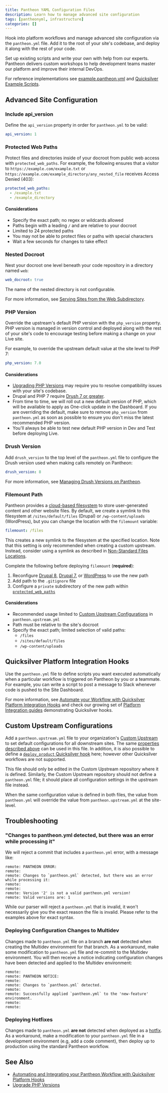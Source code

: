 ```yaml
---
title: Pantheon YAML Configuration Files
description: Learn how to manage advanced site configuration
tags: [pantheonyml, infrastructure]
categories: []
---
```

Hook into platform workflows and manage advanced site configuration via the `pantheon.yml` file. Add it to the root of your site's codebase, and deploy it along with the rest of your code.

<Callout title="Quicksilver Cloud Hooks Training" link="https://pantheon.io/agencies/learn-pantheon?docs">
<p>Set up existing scripts and write your own with help from our experts. Pantheon delivers custom workshops to help development teams master our platform and improve their internal DevOps.</p>
</Callout>

For reference implementations see  [example.pantheon.yml](https://github.com/pantheon-systems/quicksilver-examples/blob/master/example.pantheon.yml) and [Quicksilver Example Scripts](https://github.com/pantheon-systems/quicksilver-examples).

## Advanced Site Configuration
### Include api_version
Define the `api_version` property in order for `pantheon.yml` to be valid:
```yaml
api_version: 1
```

### Protected Web Paths
Protect files and directories inside of your docroot from public web access with `protected_web_paths`. For example, the following ensures that a visitor to `https://example.com/example.txt` or `https://example.com/example_directory/any_nested_file` receives Access Denied (403):

```yaml
protected_web_paths:
  - /example.txt
  - /example_directory
```

#### Considerations
* Specify the exact path; no regex or wildcards allowed
* Paths begin with a leading `/` and are relative to your docroot
* Limited to 24 protected paths
* You may not be able to protect files or paths with special characters
* Wait a few seconds for changes to take effect

### Nested Docroot
Nest your docroot one level beneath your code repository in a directory named `web`:

```yaml
web_docroot: true
```

The name of the nested directory is not configurable.

For more information, see [Serving Sites from the Web Subdirectory](/docs/nested-docroot/).

### PHP Version
Override the upstream's default PHP version with the `php_version` property. PHP version is managed in version control and deployed along with the rest of your site's code to encourage testing before making a change on your Live site.

For example, to override the upstream default value at the site level to PHP 7:

```yaml
php_version: 7.0
```

#### Considerations
* [Upgrading PHP Versions](/docs/php-versions/) may require you to resolve compatibility issues with your site's codebase.
* Drupal and PHP 7 require [Drush 7 or greater](/docs/drush-versions/#configure-drush-version).
* From time to time, we will roll out a new default version of PHP, which will be available to apply as One-click update in the Dashboard. If you are overriding the default, make sure to remove `php_version` from `pantheon.yml` as soon as possible to ensure you don't miss the latest recommended PHP version.
* You'll always be able to test new default PHP version in Dev and Test before deploying Live.

### Drush Version
Add `drush_version` to the top level of the `pantheon.yml` file to configure the Drush version used when making calls remotely on Pantheon:

```yaml
drush_version: 8
```
For more information, see [Managing Drush Versions on Pantheon](/docs/drush-versions/).

### Filemount Path
Pantheon provides a [cloud-based filesystem](/docs/files/) to store user-generated content and other website files. By default, we create a symlink to this filesystem at `/sites/default/files` (Drupal) or `/wp-content/uploads` (WordPress), but you can change the location with the `filemount` variable:

```yaml
filemount: /files
```

This creates a new symlink to the filesystem at the specified location. Note that this setting is only recommended when creating a custom upstream. Instead, consider using a symlink as described in [Non-Standard Files Locations](/docs/non-standard-file-paths/).

Complete the following before deploying `filemount` (**required**):

1. Reconfigure [Drupal 8](https://www.drupal.org/upgrade/file_public_path), [Drupal 7](https://www.drupal.org/docs/7/distributions/drupal-commons/installing-drupal-commons/configuring-file-system-settings-after), or [WordPress](https://codex.wordpress.org/Editing_wp-config.php#Moving_uploads_folder) to use the new path
2. Add path to the `.gitignore` file
3. Configure a `private` subdirectory of the new path within [`protected_web_paths`](#protected-web-paths)

#### Considerations
* Recommended usage limited to [Custom Upstream Configurations](#custom-upstream-configurations) in `pantheon.upstream.yml`
* Path must be relative to the site's docroot
* Specify the exact path; limited selection of valid paths:
  * `/files`
  * `/sites/default/files`
  * `/wp-content/uploads`

## Quicksilver Platform Integration Hooks
Use the `pantheon.yml` file to define scripts you want executed automatically when a particular workflow is triggered on Pantheon by you or a teammate. For example, you can write a script to post a message to Slack whenever code is pushed to the Site Dashboard.

For more information, see [Automate your Workflow with Quicksilver Platform Integration Hooks](/docs/quicksilver/) and check our growing set of [Platform Integration guides](/docs/guides/) demonstrating Quicksilver hooks.

## Custom Upstream Configurations
Add a `pantheon.upstream.yml` file to your organization's [Custom Upstream](/docs/custom-upstream/) to set default configurations for all downstream sites. The same [properties described above](#advanced-site-configuration) can be used in this file. In addition, it is also possible to define a [`deploy_product` Quicksilver hook](/docs/quicksilver/#hooks) here; however other Quicksilver workflows are not supported.

This file should only be edited in the Custom Upstream repository where it is defined. Similarly, the Custom Upstream repository should not define a `pantheon.yml` file; it should place all configuration settings in the upstream file instead.

When the same configuration value is defined in both files, the value from `pantheon.yml` will override the value from `pantheon.upstream.yml` at the site-level.



## Troubleshooting

### "Changes to pantheon.yml detected, but there was an error while processing it"

We will reject a commit that includes a `pantheon.yml` error, with a message like:
```nohighlight
remote: PANTHEON ERROR:
remote:
remote: Changes to `pantheon.yml` detected, but there was an error while processing it:
remote:
remote:
remote: Version '2' is not a valid pantheon.yml version!
remote: Valid versions are: 1
```

While our parser will reject a `pantheon.yml` that is invalid, it won't necessarily give you the exact reason the file is invalid. Please refer to the examples above for exact syntax.

### Deploying Configuration Changes to Multidev
Changes made to `pantheon.yml` file on a branch **are not** detected when creating the Multidev environment for that branch. As a workaround, make some modification to `pantheon.yml` file and re-commit to the Multidev environment. You will then receive a notice indicating configuration changes have been detected and applied to the Multidev environment:

```nohighlight
remote:
remote: PANTHEON NOTICE:
remote:
remote: Changes to `pantheon.yml` detected.
remote:
remote: Successfully applied `pantheon.yml` to the 'new-feature' environment.
remote:
remote:
```

### Deploying Hotfixes
Changes made to `pantheon.yml` **are not** detected when deployed as a [hotfix](/docs/hotfixes/). As a workaround, make a modification to your `pantheon.yml` file in a development environment (e.g, add a code comment), then deploy up to production using the standard Pantheon workflow.

## See Also
- [Automating and Integrating your Pantheon Workflow with Quicksilver Platform Hooks](/docs/quicksilver/)
- [Upgrade PHP Versions](/docs/php-versions/)
